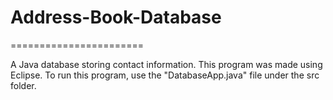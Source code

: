 # Address-Book-Database
=======================

A Java database storing contact information.
This program was made using Eclipse.
To run this program, use the "DatabaseApp.java" file under the src folder.
